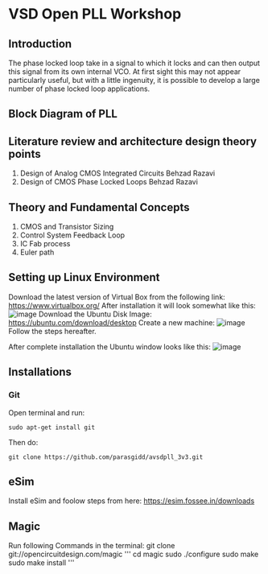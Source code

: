 # VSD Open PLL Workshop
## Introduction
The phase locked loop take in a signal to which it locks and can then output this signal from its own internal VCO. At first sight this may not appear particularly useful, but with a little ingenuity, it is possible to develop a large number of phase locked loop applications.

## Block Diagram of PLL
## Literature review and architecture design theory points
1. Design of Analog CMOS Integrated Circuits Behzad Razavi
2. Design of CMOS Phase Locked Loops Behzad Razavi

## Theory and Fundamental Concepts
1. CMOS and  Transistor Sizing
2. Control System Feedback Loop
3. IC Fab process
4. Euler path

## Setting up Linux Environment
Download the latest version of Virtual Box from the following link:
https://www.virtualbox.org/
After installation it will look somewhat like this:
![image](https://user-images.githubusercontent.com/58599984/137799120-6b9eb544-bccc-48b9-8e44-99d417506a08.png)
Download the Ubuntu Disk Image:
https://ubuntu.com/download/desktop
Create a new machine:
![image](https://user-images.githubusercontent.com/58599984/137799330-77062e35-35fe-44bc-bc6f-aa348c28f879.png)
Follow the steps hereafter.

After complete installation the Ubuntu window looks like this:
![image](https://user-images.githubusercontent.com/58599984/137799601-0bc2c1de-46ff-4fdc-9650-45f808ed0766.png)

## Installations
### Git
Open terminal and run:
```
sudo apt-get install git
```
Then do:
```
git clone https://github.com/parasgidd/avsdpll_3v3.git
```

## eSim
Install eSim and foolow steps from here:
https://esim.fossee.in/downloads

## Magic
Run following Commands in the terminal:
git clone git://opencircuitdesign.com/magic
'''
cd magic
sudo ./configure
sudo make
sudo make install
'''



